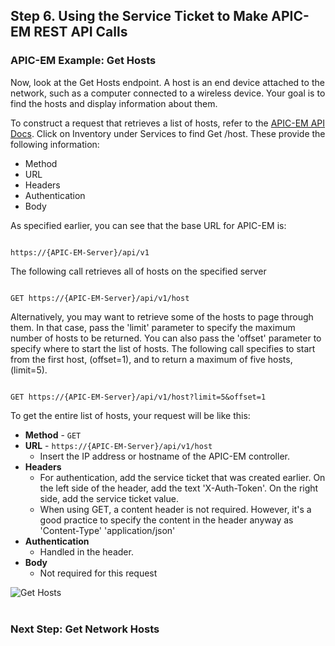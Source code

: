 ## Step 6. Using the Service Ticket to Make APIC-EM REST API Calls

### APIC-EM Example: Get Hosts

Now, look at the Get Hosts endpoint. A host is an end device attached to the network, such as a computer connected to a wireless device. Your goal is to find the hosts and display information about them.

To construct a request that retrieves a list of hosts, refer to the <a href="http://devnetapic.cisco.com/" target="_blank">APIC-EM API Docs</a>. Click on Inventory under Services to find Get /host. These provide the following information:

* Method
* URL
* Headers
* Authentication
* Body

As specified earlier, you can see that the base URL for APIC-EM is:

```http

https://{APIC-EM-Server}/api/v1

```

The following call retrieves all of hosts on the specified server
```http

GET https://{APIC-EM-Server}/api/v1/host

```

Alternatively, you may want to retrieve some of the hosts to page through them. In that case, pass the 'limit' parameter to specify the maximum number of hosts to be returned. You can also pass the 'offset' parameter to specify where to start the list of hosts. The following call specifies to start from the first host, (offset=1), and to return a maximum of five hosts, (limit=5).
```http

GET https://{APIC-EM-Server}/api/v1/host?limit=5&offset=1

```

To get the entire list of hosts, your request will be like this:

* **Method** - `GET`
* **URL** - `https://{APIC-EM-Server}/api/v1/host`
	* Insert the IP address or hostname of the APIC-EM controller.
* **Headers**
	* For authentication, add the service ticket that was created earlier. On the left side of the header, add the text 'X-Auth-Token'. On the right side, add the service ticket value.
	* When using GET, a content header is not required. However, it's a good practice to specify the content in the header anyway as  'Content-Type' 'application/json'
* **Authentication**
	* Handled in the header.
* **Body**
	 * Not required for this request

![](/posts/files/coding-101-rest-basics-ga/assets/images/apic-emHostRequest.png "Get Hosts")
<br/>
<br/>

### Next Step: Get Network Hosts
